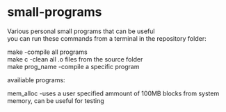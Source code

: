small-programs  
==============  

Various personal small programs that can be useful  
you can run these commands from a terminal in the repository folder:  

make            -compile all programs  
make c          -clean all .o files from the source folder  
make prog_name  -compile a specific program  

availiable programs:  

mem_alloc       -uses a user specified ammount of 100MB blocks from system memory, can be useful for testing  
